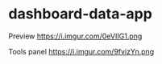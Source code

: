 # dashboard-data-app
Preview
https://i.imgur.com/0eVIIG1.png

Tools panel
https://i.imgur.com/9fvizYn.png
